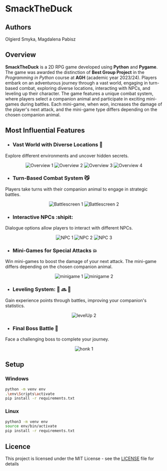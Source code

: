# **SmackTheDuck**

## Authors 

Olgierd Smyka, Magdalena Pabisz

## Overview
**SmackTheDuck** is a 2D RPG game developed using **Python** and **Pygame**. The game was awarded the distinction of **Best Group Project** in the *Programming in Python* course at **AGH** (academic year 2023/24). Players embark on an adventurous journey through a vast world, engaging in turn-based combat, exploring diverse locations, interacting with NPCs, and leveling up their character. The game features a unique combat system, where players select a companion animal and participate in exciting mini-games during battles. Each mini-game, when won, increases the damage of the player's next attack, and the mini-game type differs depending on the chosen companion animal.

## Most Influential Features
- ### **Vast World with Diverse Locations** :sunrise_over_mountains:

Explore different environments and uncover hidden secrets.
<p align="center">
  <img src="data/images/readme/overview.png" alt="Overview 1" />
  <img src="data/images/readme/overview_water.png" alt="Overview 2" />
  <img src="data/images/readme/overview_cave.png" alt="Overview 3" />
  <img src="data/images/readme/overview_ruins.png" alt="Overview 4" />
</p>

- ### **Turn-Based Combat System** :smirk_cat:

Players take turns with their companion animal to engage in strategic battles.
<p align="center">
  <img src="data/images/readme/battlescreen.png" alt="Battlescreen 1" />
  <img src="data/images/readme/honk_battlescreen.png" alt="Battlescreen 2" />
</p>

- ### **Interactive NPCs** :shipit:

Dialogue options allow players to interact with different NPCs.
<p align="center">
  <img src="data/images/readme/NPC_talk.png" alt="NPC 1" />
  <img src="data/images/readme/NPC_talk_duck.png" alt="NPC 2" />
  <img src="data/images/readme/NPC_talk_stranger.png" alt="NPC 3" />
</p>

- ### **Mini-Games for Special Attacks** :boom:

Win mini-games to boost the damage of your next attack. The mini-game differs depending on the chosen companion animal.
<p align="center">
  <img src="data/images/readme/minigame_dog.png" alt="minigame 1" />
  <img src="data/images/readme/minigame_cat.png" alt="minigame 2" />
</p>

- ### **Leveling System**: :hatching_chick: :soon: :baby_chick:

Gain experience points through battles, improving your companion's statistics.
<p align="center">
  <img src="data/images/readme/leveling_system.png" alt="levelUp 2" />
</p>

- ### **Final Boss Battle** :facepunch:

Face a challenging boss to complete your journey.
<p align="center">
  <img src="data/images/readme/honk_fight.png" alt="honk 1" />
</p>

## Setup

### Windows
```bash
python -m venv env
.\env\Scripts\activate
pip install -r requirements.txt
```

### Linux
```bash
python3 -m venv env
source env/bin/activate
pip install -r requirements.txt
```

## Licence
This project is licensed under the MIT License - see the [LICENSE](LICENSE) file for details
